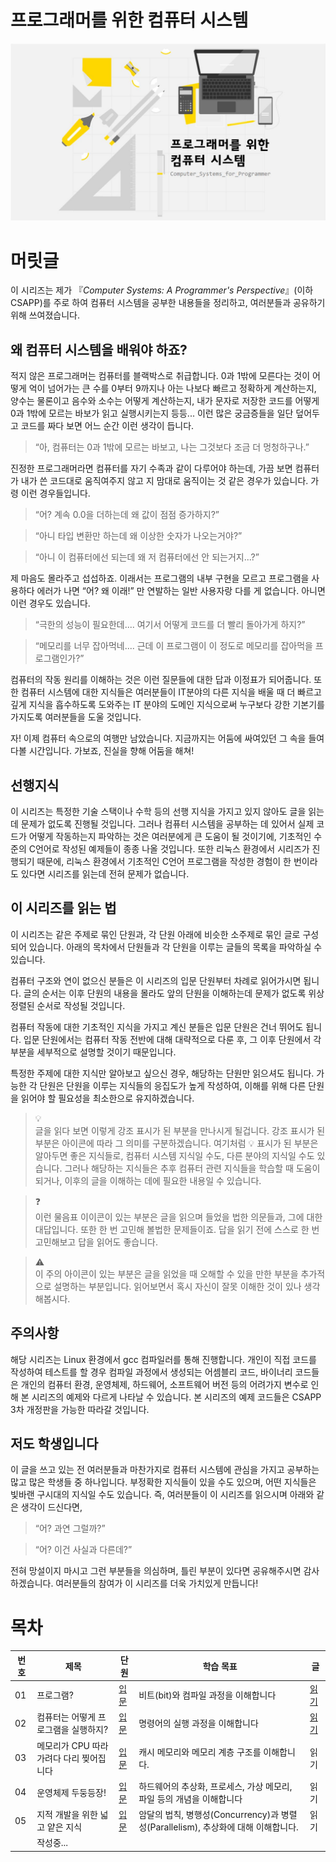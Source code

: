 # 프로그래머를 위한 컴퓨터 시스템

![main _banner](./images/main_banner.jpg)

# 머릿글


이 시리즈는 제가 『*Computer Systems: A Programmer's Perspective*』(이하 CSAPP)를 주로 하여 컴퓨터 시스템을 공부한 내용들을 정리하고, 여러분들과 공유하기 위해 쓰여졌습니다. 

## 왜 컴퓨터 시스템을 배워야 하죠?

적지 않은 프로그래머는 컴퓨터를 블랙박스로 취급합니다. 0과 1밖에 모른다는 것이 어떻게 억이 넘어가는 큰 수를 0부터 9까지나 아는 나보다 빠르고 정확하게 계산하는지, 양수는 물론이고 음수와 소수는 어떻게 계산하는지, 내가 문자로 저장한 코드를 어떻게 0과 1밖에 모르는 바보가 읽고 실행시키는지 등등... 이런 많은 궁금증들을 일단 덮어두고 코드를 짜다 보면 어느 순간 이런 생각이 듭니다.

> “아, 컴퓨터는 0과 1밖에 모르는 바보고, 나는 그것보다 조금 더 멍청하구나.”
> 

진정한 프로그래머라면 컴퓨터를 자기 수족과 같이 다루어야 하는데, 가끔 보면 컴퓨터가 내가 쓴 코드대로 움직여주지 않고 지 맘대로 움직이는 것 같은 경우가 있습니다. 가령 이런 경우들입니다.

> “어? 계속 0.0을 더하는데 왜 값이 점점 증가하지?”
> 

> “아니 타입 변환만 하는데 왜 이상한 숫자가 나오는거야?”
> 

> “아니 이 컴퓨터에선 되는데 왜 저 컴퓨터에선 안 되는거지...?”
> 

제 마음도 몰라주고 섭섭하죠. 이래서는 프로그램의 내부 구현을 모르고 프로그램을 사용하다 에러가 나면 “어? 왜 이래!” 만 연발하는 일반 사용자랑 다를 게 없습니다. 아니면 이런 경우도 있습니다.

> “극한의 성능이 필요한데.... 여기서 어떻게 코드를 더 빨리 돌아가게 하지?”
> 

> “메모리를 너무 잡아먹네.... 근데 이 프로그램이 이 정도로 메모리를 잡아먹을 프로그램인가?”
> 

컴퓨터의 작동 원리를 이해하는 것은 이런 질문들에 대한 답과 이정표가 되어줍니다. 또한 컴퓨터 시스템에 대한 지식들은 여러분들이 IT분야의 다른 지식을 배울 때 더 빠르고 깊게 지식을 흡수하도록 도와주는 IT 분야의 도메인 지식으로써 누구보다 강한 기본기를 가지도록 여러분들을 도울 것입니다.

자! 이제 컴퓨터 속으로의 여행만 남았습니다. 지금까지는 어둠에 싸여있던 그 속을 들여다볼 시간입니다. 가보죠, 진실을 향해 어둠을 해쳐!

## 선행지식



이 시리즈는 특정한 기술 스택이나 수학 등의 선행 지식을 가지고 있지 않아도 글을 읽는데 문제가 없도록 진행될 것입니다. 그러나 컴퓨터 시스템을 공부하는 데 있어서 실제 코드가 어떻게 작동하는지 파악하는 것은 여러분에게 큰 도움이 될 것이기에, 기초적인 수준의 C언어로 작성된 예제들이 종종 나올 것입니다. 또한 리눅스 환경에서 시리즈가 진행되기 때문에, 리눅스 환경에서 기초적인 C언어 프로그램을 작성한 경험이 한 번이라도 있다면 시리즈를 읽는데 전혀 문제가 없습니다.

## 이 시리즈를 읽는 법



이 시리즈는 같은 주제로 묶인 단원과, 각 단원 아래에 비슷한 소주제로 묶인 글로 구성되어 있습니다. 아래의 목차에서 단원들과 각 단원을 이루는 글들의 목록을 파악하실 수 있습니다.

컴퓨터 구조와 연이 없으신 분들은 이 시리즈의 입문 단원부터 차례로 읽어가시면 됩니다. 글의 순서는 이후 단원의 내용을 몰라도 앞의 단원을 이해하는데 문제가 없도록 위상 정렬된 순서로 작성될 것입니다.

컴퓨터 작동에 대한 기초적인 지식을 가지고 계신 분들은 입문 단원은 건너 뛰어도 됩니다. 입문 단원에서는 컴퓨터 작동 전반에 대해 대략적으로 다룬 후, 그 이후 단원에서 각 부분을 세부적으로 설명할 것이기 때문입니다.

특정한 주제에 대한 지식만 알아보고 싶으신 경우, 해당하는 단원만 읽으셔도 됩니다. 가능한 각 단원은 단원을 이루는 지식들의 응집도가 높게 작성하여, 이해를 위해 다른 단원을 읽어야 할 필요성을 최소한으로 유지하겠습니다.


>💡  
>글을 읽다 보면 이렇게 강조 표시가 된 부분을 만나시게 될겁니다. 강조 표시가 된 부분은 아이콘에 따라 그 의미를 구분하겠습니다. 여기처럼 💡 표시가 된 부분은 알아두면 좋은 지식들로, 컴퓨터 시스템 지식일 수도, 다른 분야의 지식일 수도 있습니다. 그러나 해당하는 지식들은 추후 컴퓨터 관련 지식들을 학습할 때 도움이 되거나, 이후의 글을 이해하는 데에 필요한 내용일 수 있습니다.

>❓   
> 이런 물음표 이이콘이 있는 부분은 글을 읽으며 들었을 법한 의문들과, 그에 대한 대답입니다. 또한 한 번 고민해 볼법한 문제들이죠. 답을 읽기 전에 스스로 한 번 고민해보고 답을 읽어도 좋습니다.


>⚠️  
>이 주의 아이콘이 있는 부분은 글을 읽었을 때 오해할 수 있을 만한 부분을 추가적으로 설명하는 부분입니다. 읽어보면서 혹시 자신이 잘못 이해한 것이 있나 생각해봅시다.


## 주의사항



해당 시리즈는 Linux 환경에서 gcc 컴파일러를 통해 진행합니다. 개인이 직접 코드를 작성하여 테스트를 할 경우 컴파일 과정에서 생성되는 어셈블리 코드, 바이너리 코드들은 개인의 컴퓨터 환경, 운영체제, 하드웨어, 소프트웨어 버전 등의 어려가지 변수로 인해 본 시리즈의 예제와 다르게 나타날 수 있습니다. 본 시리즈의 예제 코드들은 CSAPP 3차 개정판을 가능한 따라갈 것입니다.

## 저도 학생입니다



이 글을 쓰고 있는 전 여러분들과 마찬가지로 컴퓨터 시스템에 관심을 가지고 공부하는 많고 많은 학생들 중 하나입니다. 부정확한 지식들이 있을 수도 있으며, 어떤 지식들은 빛바랜 구시대의 지식일 수도 있습니다. 즉, 여러분들이 이 시리즈를 읽으시며 아래와 같은 생각이 드신다면,

> “어? 과연 그럴까?”
> 

> “어? 이건 사실과 다른데?”
> 

전혀 망설이지 마시고 그런 부분들을 의심하며, 틀린 부분이 있다면 공유해주시면 감사하겠습니다. 여러분들의 참여가 이 시리즈를 더욱 가치있게 만듭니다!

# 목차



| 번호 | 제목 | 단원 | 학습 목표 | 글 |
| --- | --- | --- | --- | --- |
| 01 | 프로그램? | [입문](./1-Introduction/README.md) | 비트(bit)와 컴파일 과정을 이해합니다 | [읽기](./1-Introduction/1-bit_and_compile/README.md) |
| 02 | 컴퓨터는 어떻게 프로그램을 실행하지? | [입문](./1-Introduction/README.md) | 명령어의 실행 과정을 이해합니다 | [읽기](./1-Introduction/2-executing_program/README.md) |
| 03 | 메모리가 CPU 따라가려다 다리 찢어집니다 | [입문](./1-Introduction/README.md) | 캐시 메모리와 메모리 계층 구조를 이해합니다. | 읽기 |
| 04 | 운영체제 두둥등장! | [입문](./1-Introduction/README.md) | 하드웨어의 추상화, 프로세스, 가상 메모리, 파일 등의 개념을 이해합니다  | 읽기 |
| 05 | 지적 개발을 위한 넓고 얕은 지식 | [입문](./1-Introduction/README.md) | 암달의 법칙, 병행성(Concurrency)과 병렬성(Parallelism), 추상화에 대해 이해합니다.  | 읽기 |
|  | 작성중... |  |  |  |
